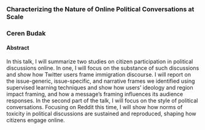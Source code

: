 ### Characterizing the Nature of Online Political Conversations at Scale

### Ceren Budak

#### Abstract

In this talk, I will summarize two studies on citizen participation in political discussions online. In one, I will focus on the substance of such discussions and show how Twitter users frame immigration discourse. I will report on the issue-generic, issue-specific, and narrative frames we identified using supervised learning techniques and show how users’ ideology and region impact framing, and how a message’s framing influences its audience responses. In the second part of the talk, I will focus on the style of political conversations. Focusing on Reddit this time, I will show how norms of toxicity in political discussions are sustained and reproduced, shaping how citizens engage online.
